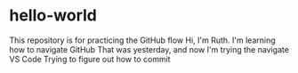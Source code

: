 # hello-world
This repository is for practicing the GitHub flow
Hi, I'm Ruth. I'm learning how to navigate GitHub
That was yesterday, and now I'm trying the navigate VS Code
Trying to figure out how to commit